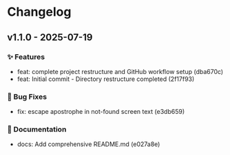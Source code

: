 # Changelog

## v1.1.0 - 2025-07-19

### ✨ Features
- feat: complete project restructure and GitHub workflow setup (dba670c)
- feat: Initial commit - Directory restructure completed (2f17f93)

### 🐛 Bug Fixes
- fix: escape apostrophe in not-found screen text (e3db659)

### 📝 Documentation
- docs: Add comprehensive README.md (e027a8e)

